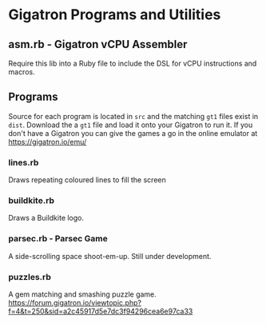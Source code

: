 # Gigatron Programs and Utilities

## asm.rb - Gigatron vCPU Assembler

Require this lib into a Ruby file to include the DSL for vCPU instructions and macros.

## Programs

Source for each program is located in `src` and the matching `gt1` files exist in `dist`.
Download the a `gt1` file and load it onto your Gigatron to run it. If you don't have
a Gigatron you can give the games a go in the online emulator at https://gigatron.io/emu/

### lines.rb

Draws repeating coloured lines to fill the screen

### buildkite.rb

Draws a Buildkite logo.

### parsec.rb - Parsec Game

A side-scrolling space shoot-em-up. Still under development.

### puzzles.rb

A gem matching and smashing puzzle game.
https://forum.gigatron.io/viewtopic.php?f=4&t=250&sid=a2c45917d5e7dc3f94296cea6e97ca33
